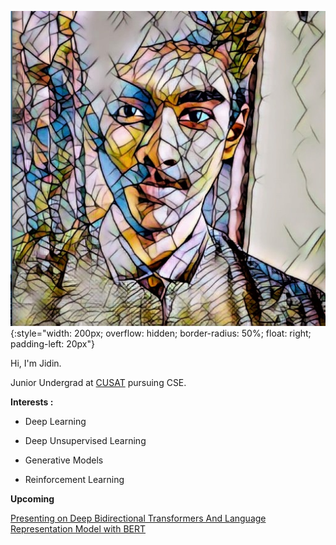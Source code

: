 

![Jidin Dinesh](/img/dp.jpeg){:style="width: 200px; overflow: hidden; border-radius: 50%; float: right; padding-left: 20px"}

Hi, I'm Jidin.

Junior Undergrad at [CUSAT](https://cusat.ac.in/) pursuing CSE. 

**Interests :**

* Deep Learning 

* Deep Unsupervised Learning
               
* Generative Models

* Reinforcement Learning

**Upcoming**

[Presenting on Deep Bidirectional Transformers And Language Representation Model with BERT](https://twimlai.com/meetups/bert-pre-training-of-deep-bidirectional-transformers-for-language-understanding/)

<div style="margin: 150px;"></div>
